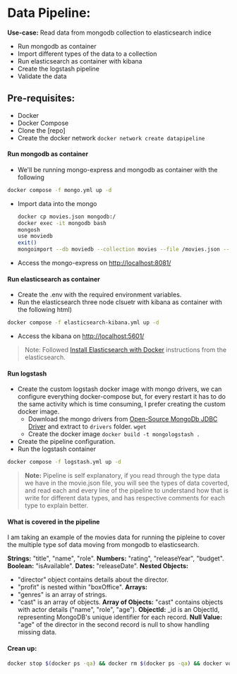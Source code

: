 # Data Pipeline:
**Use-case:** Read data from mongodb collection to elasticsearch indice
- Run mongodb as container
- Import different types of the data to a collection
- Run elasticsearch as container with kibana
- Create the logstash pipeline
- Validate the data

## Pre-requisites:
- Docker
- Docker Compose
- Clone the [repo]
- Create the docker network `docker network create datapipeline`

#### Run mongodb as container
- We'll be running mongo-express and mongodb as container with the following
```bash
docker compose -f mongo.yml up -d
```
- Import data into the mongo 
  ```bash
  docker cp movies.json mongodb:/
  docker exec -it mongodb bash
  mongosh
  use moviedb
  exit()
  mongoimport --db moviedb --collection movies --file /movies.json --jsonArray
  ```
- Access the mongo-express on [http://localhost:8081/](http://localhost:8081/)

#### Run elasticsearch as container
- Create the .env with the required environment variables.
- Run the elasticsearch three node clsuetr with kibana as container with the following html)
```bash
docker compose -f elasticsearch-kibana.yml up -d
```
- Access the kibana on [http://localhost:5601/](http://localhost:5601/)
> Note: Followed [Install Elasticsearch with Docker](https://www.elastic.co/guide/en/elasticsearch/reference/current/docker) instructions from the elasticsearch.

#### Run logstash
- Create the custom logstash docker image with mongo drivers, we can configure everything docker-compose but, for every restart it has to do the same activity which is time consuming, I prefer creating the custom docker image.
    - Download the mongo drivers from [Open-Source MongoDb JDBC Driver](https://dbschema.com/jdbc-driver/mongodb.html#DbSchema) and extract to `drivers` folder. `wget ` 
    - Create the docker image `docker build -t mongologstash .`
- Create the pipeline configuration. 
- Run the logstash container
```bash
docker compose -f logstash.yml up -d
```

> **Note:** Pipeline is self explanatory, if you read through the type data we have in the movie.json file, you will see the types of data coverted, and read each and every line of the pipeline to understand how that is write for different data types, and has respective comments for each type to explain better.

#### What is covered in the pipeline

I am taking an example of the movies data for running the pipleine to cover the multiple type sof data moving from mongodb to elasticsearch. 

**Strings:** "title", "name", "role".
**Numbers:** "rating", "releaseYear", "budget".
**Boolean:** "isAvailable".
**Dates:** "releaseDate".
**Nested Objects:**
  - "director" object contains details about the director.
  - "profit" is nested within "boxOffice".
**Arrays:**
  - "genres" is an array of strings.
  - "cast" is an array of objects.
**Array of Objects:** "cast" contains objects with actor details ("name", "role", "age").
**ObjectId:** _id is an ObjectId, representing MongoDB's unique identifier for each record.
**Null Value:** "age" of the director in the second record is null to show handling missing data.


#### Crean up:
```bash
docker stop $(docker ps -qa) && docker rm $(docker ps -qa) && docker volume rm $(docker volume ls -q -f dangling=true)
```
